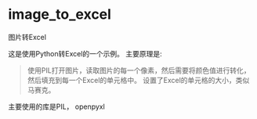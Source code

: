 # image_to_excel

图片转Excel

这是使用Python转Excel的一个示例。
主要原理是:
> 使用PIL打开图片，读取图片的每一个像素，然后需要将颜色值进行转化，然后填充到每一个Excel的单元格中。
> 设置了Excel的单元格的大小，类似马赛克。

主要使用的库是PIL， openpyxl

